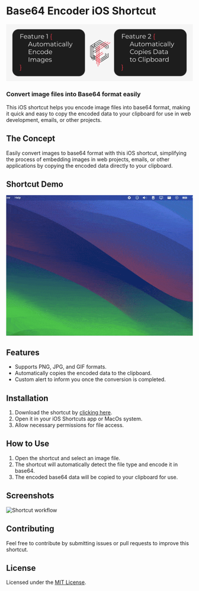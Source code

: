 # Base64 Encoder iOS Shortcut

![Project Cover](https://raw.githubusercontent.com/coelhof12/ios-shortcuts-base64-encoder/main/assets/Repo_Cover.jpg)

### Convert image files into Base64 format easily

This iOS shortcut helps you encode image files into base64 format, making it quick and easy to copy the encoded data to your clipboard for use in web development, emails, or other projects.

## The Concept 

Easily convert images to base64 format with this iOS shortcut, simplifying the process of embedding images in web projects, emails, or other applications by copying the encoded data directly to your clipboard.

## Shortcut Demo

![Base64 Shortcut Demo](assets/base64_shortcut_demo.gif)

## Features

- Supports PNG, JPG, and GIF formats.
- Automatically copies the encoded data to the clipboard.
- Custom alert to inform you once the conversion is completed.

## Installation

1. Download the shortcut by [clicking here](<[iCloudLinkToShortcut](https://www.icloud.com/shortcuts/fb18fa048a5f43f9a04e4d6813b826fd)>).
2. Open it in your iOS Shortcuts app or MacOs system.
3. Allow necessary permissions for file access.

## How to Use

1. Open the shortcut and select an image file.
2. The shortcut will automatically detect the file type and encode it in base64.
3. The encoded base64 data will be copied to your clipboard for use.

## Screenshots

![Shortcut workflow](assets/shortcut-workflow.png)

## Contributing

Feel free to contribute by submitting issues or pull requests to improve this shortcut.

## License

Licensed under the [MIT License](LICENSE).
